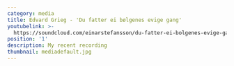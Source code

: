 ```yaml
---
category: media
title: Edvard Grieg - 'Du fatter ei bølgenes evige gang'
youtubelink: >-
  https://soundcloud.com/einarstefansson/du-fatter-ei-bolgenes-evige-gang-edvard-grieg
position: '1'
description: My recent recording
thumbnail: mediadefault.jpg
---
```


